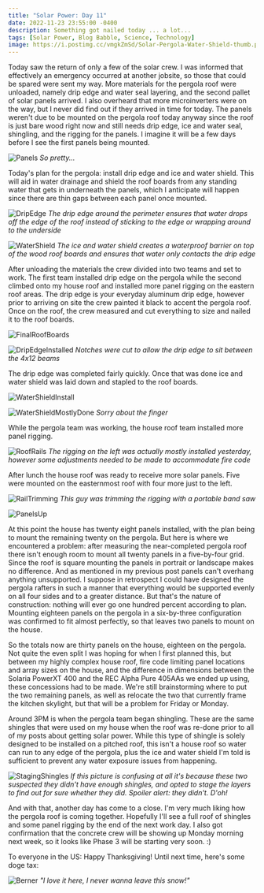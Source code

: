 ```yaml
---
title: "Solar Power: Day 11"
date: 2022-11-23 23:55:00 -0400
description: Something got nailed today ... a lot...
tags: [Solar Power, Blog Babble, Science, Technology]
image: https://i.postimg.cc/vmgkZmSd/Solar-Pergola-Water-Shield-thumb.png
---
```


Today saw the return of only a few of the solar crew. I was informed that effectively an emergency occurred at another jobsite, so those that could be spared were sent my way. More materials for the pergola roof were unloaded, namely drip edge and water seal layering, and the second pallet of solar panels arrived. I also overheard that more microinverters were on the way, but I never did find out if they arrived in time for today. The panels weren't due to be mounted on the pergola roof today anyway since the roof is just bare wood right now and still needs drip edge, ice and water seal, shingling, and the rigging for the panels. I imagine it will be a few days before I see the first panels being mounted.

![Panels](https://i.postimg.cc/bvYYCWg5/IMG-20221123-121156.jpg)
*<i>So pretty...</i>*

Today's plan for the pergola: install drip edge and ice and water shield. This will aid in water drainage and shield the roof boards from any standing water that gets in underneath the panels, which I anticipate will happen since there are thin gaps between each panel once mounted.

![DripEdge](https://i.postimg.cc/y8gyJpcw/SolarPergolaDripEdge.png)
*<i>The drip edge around the perimeter ensures that water drops off the edge of the roof instead of sticking to the edge or wrapping around to the underside</i>*

![WaterShield](https://i.postimg.cc/C5xjwcwr/SolarPergolaWaterShield.png)
*<i>The ice and water shield creates a waterproof barrier on top of the wood roof boards and ensures that water only contacts the drip edge</i>*

After unloading the materials the crew divided into two teams and set to work. The first team installed drip edge on the pergola while the second climbed onto my house roof and installed more panel rigging on the eastern roof areas. The drip edge is your everyday aluminum drip edge, however prior to arriving on site the crew painted it black to accent the pergola roof. Once on the roof, the crew measured and cut everything to size and nailed it to the roof boards.

![FinalRoofBoards](https://i.postimg.cc/BQDvXxtm/IMG-20221123-093453.jpg)

![DripEdgeInstalled](https://i.postimg.cc/Zqfb1HD5/IMG_20221123_121626.jpg)
*<i>Notches were cut to allow the drip edge to sit between the 4x12 beams</i>*

The drip edge was completed fairly quickly. Once that was done ice and water shield was laid down and stapled to the roof boards.

![WaterShieldInstall](https://i.postimg.cc/Qd3d5HTh/IMG-20221123-103708.jpg)

![WaterShieldMostlyDone](https://i.postimg.cc/13r5KsG6/IMG-20221123-121050.jpg)
*<i>Sorry about the finger</i>*

While the pergola team was working, the house roof team installed more panel rigging.

![RoofRails](https://i.postimg.cc/V6df1t3B/IMG-20221123-121354.jpg)
*<i>The rigging on the left was actually mostly installed yesterday, however some adjustments needed to be made to accommodate fire code</i>*

After lunch the house roof was ready to receive more solar panels. Five were mounted on the easternmost roof with four more just to the left.

![RailTrimming](https://i.postimg.cc/50Txt0Jc/IMG_20221123_134639.jpg)
*<i>This guy was trimming the rigging with a portable band saw</i>*

![PanelsUp](https://i.postimg.cc/7hzqJkP5/IMG_20221123_135057.jpg)

At this point the house has twenty eight panels installed, with the plan being to mount the remaining twenty on the pergola. But here is where we encountered a problem: after measuring the near-completed pergola roof there isn't enough room to mount all twenty panels in a five-by-four grid. Since the roof is square mounting the panels in portrait or landscape makes no difference. And as mentioned in my previous post panels can't overhang anything unsupported. I suppose in retrospect I could have designed the pergola rafters in such a manner that everything would be supported evenly on all four sides and to a greater distance. But that's the nature of construction: nothing will ever go one hundred percent according to plan. Mounting eighteen panels on the pergola in a six-by-three configuration was confirmed to fit almost perfectly, so that leaves two panels to mount on the house.

So the totals now are thirty panels on the house, eighteen on the pergola.  Not quite the even split I was hoping for when I first planned this, but between my highly complex house roof, fire code limiting panel locations and array sizes on the house, and the difference in dimensions between the Solaria PowerXT 400 and the REC Alpha Pure 405AAs we ended up using, these concessions had to be made.  We're still brainstorming where to put the two remaining panels, as well as relocate the two that currently frame the kitchen skylight, but that will be a problem for Friday or Monday.

Around 3PM is when the pergola team began shingling. These are the same shingles that were used on my house when the roof was re-done prior to all of my posts about getting solar power. While this type of shingle is solely designed to be installed on a pitched roof, this isn't a house roof so water can run to any edge of the pergola, plus the ice and water shield I'm told is sufficient to prevent any water exposure issues from happening.

![StagingShingles](https://i.postimg.cc/4NCfkmwV/IMG_20221123_154441.jpg)
*<i>If this picture is confusing at all it's because these two suspected they didn't have enough shingles, and opted to stage the layers to find out for sure whether they did. Spoiler alert: they didn't. D'oh!</i>*

And with that, another day has come to a close. I'm very much liking how the pergola roof is coming together. Hopefully I'll see a full roof of shingles and some panel rigging by the end of the next work day. I also got confirmation that the concrete crew will be showing up Monday morning next week, so it looks like Phase 3 will be starting very soon. :)

To everyone in the US: Happy Thanksgiving! Until next time, here's some doge tax:

![Berner](https://i.postimg.cc/2jLkK4dC/IMG_20221123_141812.jpg)
*<i>"I love it here, I never wanna leave this snow!"</i>*